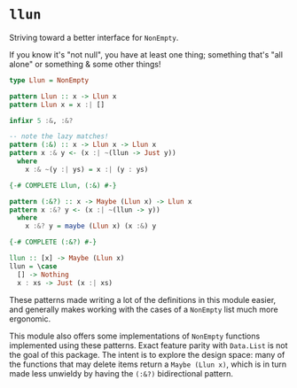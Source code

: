 # `llun`

Striving toward a better interface for `NonEmpty`.

If you know it's "not null", you have at least one thing; something that's "all alone" or something & some other things!

```hs
type Llun = NonEmpty

pattern Llun :: x -> Llun x
pattern Llun x = x :| []

infixr 5 :&, :&?

-- note the lazy matches!
pattern (:&) :: x -> Llun x -> Llun x
pattern x :& y <- (x :| ~(llun -> Just y))
  where
    x :& ~(y :| ys) = x :| (y : ys)

{-# COMPLETE Llun, (:&) #-}

pattern (:&?) :: x -> Maybe (Llun x) -> Llun x
pattern x :&? y <- (x :| ~(llun -> y))
  where
    x :&? y = maybe (Llun x) (x :&) y

{-# COMPLETE (:&?) #-}

llun :: [x] -> Maybe (Llun x)
llun = \case
  [] -> Nothing
  x : xs -> Just (x :| xs)
```

These patterns made writing a lot of the definitions in this module easier, and generally makes working with the cases of a `NonEmpty` list much more ergonomic.

This module also offers some implementations of `NonEmpty` functions implemented using these patterns. Exact feature parity with `Data.List` is not the goal of this package. The intent is to explore the design space: many of the functions that may delete items return a `Maybe (Llun x)`, which is in turn made less unwieldy by having the `(:&?)` bidirectional pattern.
